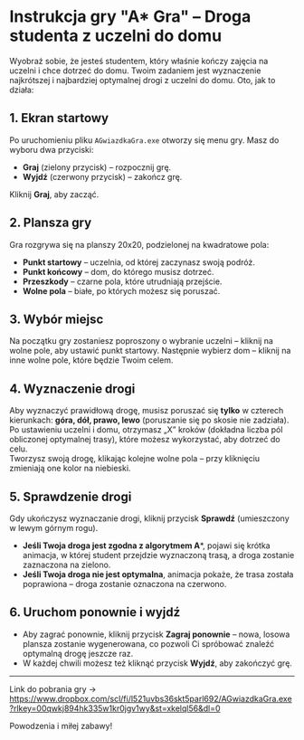 # Instrukcja gry "A* Gra" – Droga studenta z uczelni do domu

Wyobraź sobie, że jesteś studentem, który właśnie kończy zajęcia na uczelni i chce dotrzeć do domu. Twoim zadaniem jest wyznaczenie najkrótszej i najbardziej optymalnej drogi z uczelni do domu. Oto, jak to działa:

## 1. Ekran startowy

Po uruchomieniu pliku `AGwiazdkaGra.exe` otworzy się menu gry. Masz do wyboru dwa przyciski:
- **Graj** (zielony przycisk) – rozpocznij grę.
- **Wyjdź** (czerwony przycisk) – zakończ grę.

Kliknij **Graj**, aby zacząć.

## 2. Plansza gry

Gra rozgrywa się na planszy 20x20, podzielonej na kwadratowe pola:
- **Punkt startowy** – uczelnia, od której zaczynasz swoją podróż.
- **Punkt końcowy** – dom, do którego musisz dotrzeć.
- **Przeszkody** – czarne pola, które utrudniają przejście.
- **Wolne pola** – białe, po których możesz się poruszać.

## 3. Wybór miejsc

Na początku gry zostaniesz poproszony o wybranie uczelni – kliknij na wolne pole, aby ustawić punkt startowy. Następnie wybierz dom – kliknij na inne wolne pole, które będzie Twoim celem.

## 4. Wyznaczenie drogi

Aby wyznaczyć prawidłową drogę, musisz poruszać się **tylko** w czterech kierunkach: **góra, dół, prawo, lewo** (poruszanie się po skosie nie zadziała).  
Po ustawieniu uczelni i domu, otrzymasz „X” kroków (dokładna liczba pól obliczonej optymalnej trasy), które możesz wykorzystać, aby dotrzeć do celu.  
Tworzysz swoją drogę, klikając kolejne wolne pola – przy kliknięciu zmieniają one kolor na niebieski.

## 5. Sprawdzenie drogi

Gdy ukończysz wyznaczanie drogi, kliknij przycisk **Sprawdź** (umieszczony w lewym górnym rogu).  
- **Jeśli Twoja droga jest zgodna z algorytmem A***, pojawi się krótka animacja, w której student przejdzie wyznaczoną trasą, a droga zostanie zaznaczona na zielono.
- **Jeśli Twoja droga nie jest optymalna**, animacja pokaże, że trasa została poprawiona – droga zostanie oznaczona na czerwono.

## 6. Uruchom ponownie i wyjdź

- Aby zagrać ponownie, kliknij przycisk **Zagraj ponownie** – nowa, losowa plansza zostanie wygenerowana, co pozwoli Ci spróbować znaleźć optymalną drogę jeszcze raz.
- W każdej chwili możesz też kliknąć przycisk **Wyjdź**, aby zakończyć grę.

---
Link do pobrania gry -> https://www.dropbox.com/scl/fi/l521uvbs36skt5parl692/AGwiazdkaGra.exe?rlkey=00qwkj894hk335w1kr0jgv1wy&st=xkelql56&dl=0 

Powodzenia i miłej zabawy!
